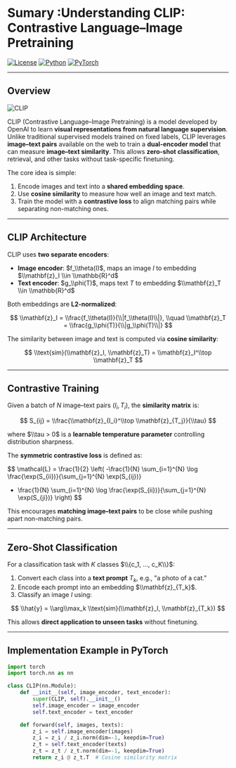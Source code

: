 
# Sumary :Understanding CLIP: Contrastive Language–Image Pretraining

[![License](https://img.shields.io/badge/License-Apache_2.0-blue.svg)](https://opensource.org/licenses/Apache-2.0) [![Python](https://img.shields.io/badge/Python-3.8+-3776AB.svg?logo=python&logoColor=white)](https://www.python.org/) [![PyTorch](https://img.shields.io/badge/PyTorch-2.1.0-EE4C2C.svg)](https://pytorch.org/)

---

## Overview

![CLIP](https://raw.githubusercontent.com/openai/CLIP/main/CLIP.png)

CLIP (Contrastive Language–Image Pretraining) is a model developed by OpenAI to learn **visual representations from natural language supervision**. Unlike traditional supervised models trained on fixed labels, CLIP leverages **image–text pairs** available on the web to train a **dual-encoder model** that can measure **image–text similarity**. This allows **zero-shot classification**, retrieval, and other tasks without task-specific finetuning.

The core idea is simple:

1. Encode images and text into a **shared embedding space**.
2. Use **cosine similarity** to measure how well an image and text match.
3. Train the model with a **contrastive loss** to align matching pairs while separating non-matching ones.

---

## CLIP Architecture

CLIP uses **two separate encoders**:

- **Image encoder**: $f_\\theta(I)$, maps an image $I$ to embedding $\\mathbf{z}_I \\in \\mathbb{R}^d$
- **Text encoder**: $g_\\phi(T)$, maps text $T$ to embedding $\\mathbf{z}_T \\in \\mathbb{R}^d$

Both embeddings are **L2-normalized**:

$$
\\mathbf{z}_I = \\frac{f_\\theta(I)}{\\|f_\\theta(I)\\|}, \\quad
\\mathbf{z}_T = \\frac{g_\\phi(T)}{\\|g_\\phi(T)\\|}
$$

The similarity between image and text is computed via **cosine similarity**:

$$
\\text{sim}(\\mathbf{z}_I, \\mathbf{z}_T) = \\mathbf{z}_I^\\top \\mathbf{z}_T
$$

---

## Contrastive Training

Given a batch of $N$ image–text pairs $(I_i, T_i)$, the **similarity matrix** is:

$$
S_{ij} = \\frac{\\mathbf{z}_{I_i}^\\top \\mathbf{z}_{T_j}}{\\tau}
$$

where $\\tau > 0$ is a **learnable temperature parameter** controlling distribution sharpness.

The **symmetric contrastive loss** is defined as:

$$
\\mathcal{L} = \\frac{1}{2} \\left(
-\\frac{1}{N} \\sum_{i=1}^{N} \\log \\frac{\\exp(S_{ii})}{\\sum_{j=1}^{N} \\exp(S_{ij})} 
- \\frac{1}{N} \\sum_{i=1}^{N} \\log \\frac{\\exp(S_{ii})}{\\sum_{j=1}^{N} \\exp(S_{ji})}
\\right)
$$

This encourages **matching image–text pairs** to be close while pushing apart non-matching pairs.

---

## Zero-Shot Classification

For a classification task with $K$ classes $\\{c_1, ..., c_K\\}$:

1. Convert each class into a **text prompt** $T_k$, e.g., "a photo of a cat."
2. Encode each prompt into an embedding $\\mathbf{z}_{T_k}$.
3. Classify an image $I$ using:

$$
\\hat{y} = \\arg\\max_k \\text{sim}(\\mathbf{z}_I, \\mathbf{z}_{T_k})
$$

This allows **direct application to unseen tasks** without finetuning.

---

## Implementation Example in PyTorch

```python
import torch
import torch.nn as nn

class CLIP(nn.Module):
    def __init__(self, image_encoder, text_encoder):
        super(CLIP, self).__init__()
        self.image_encoder = image_encoder
        self.text_encoder = text_encoder

    def forward(self, images, texts):
        z_i = self.image_encoder(images)
        z_i = z_i / z_i.norm(dim=-1, keepdim=True)
        z_t = self.text_encoder(texts)
        z_t = z_t / z_t.norm(dim=-1, keepdim=True)
        return z_i @ z_t.T  # Cosine similarity matrix
